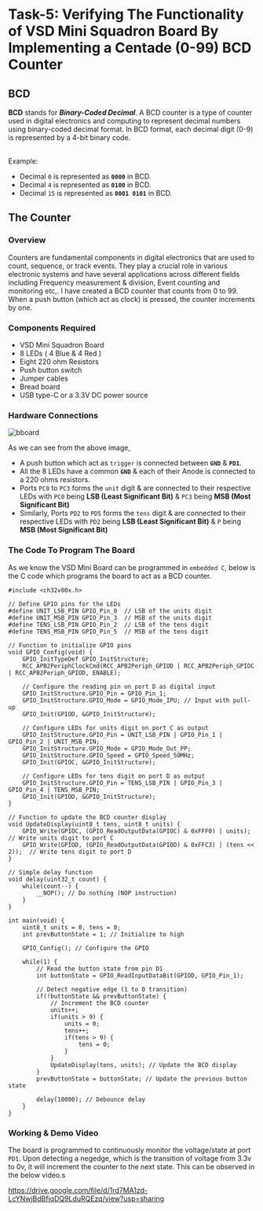 # Task-5: Verifying The Functionality of VSD Mini Squadron Board By Implementing a Centade (0-99) BCD Counter


## BCD 

**BCD** stands for ***Binary-Coded Decimal***. A BCD counter is a type of counter used in digital electronics and computing to represent decimal numbers using binary-coded decimal format. In BCD format, each decimal digit (0-9) is represented by a 4-bit binary code. 

<br>
Example:

- Decimal `0` is represented as **`0000`** in BCD.
- Decimal `4` is represented as **`0100`** in BCD.
- Decimal `15` is represented as **`0001 0101`** in BCD.

## The Counter

### Overview 

Counters are fundamental components in digital electronics that are used to count, sequence, or track events. They play a crucial role in various electronic systems and have several applications across different fields including Frequency measurement & division, Event counting and monitoring etc,. I have created a BCD counter that counts from 0 to 99. When a push button (which act as clock) is pressed, the counter increments by one.


### Components Required

- VSD Mini Squadron Board
- 8 LEDs ( 4 Blue & 4 Red )
- Eight 220 ohm Resistors 
- Push button switch
- Jumper cables
- Bread board
- USB type-C or a 3.3V DC power source


### Hardware Connections

![bboard](https://github.com/tejasbg19/VSD-squadron-mini-internship/assets/163899793/f71ed023-2e25-4544-b357-91ea77e5aa35)


As we can see from the above image, 

- A push button which act as `trigger` is connected between **`GND`** & **`PD1`**.
- All the 8 LEDs have a common **`GND`** & each of their Anode is connected to a 220 ohms resistors.
- Ports `PC0` to `PC3` forms the `unit` digit & are connected to their respective LEDs with `PC0` being **LSB (Least Significant Bit)** & `PC3` being **MSB (Most Significant Bit)**
- Similarly, Ports `PD2` to `PD5` forms the `tens` digit & are connected to their respective LEDs with `PD2` being **LSB (Least Significant Bit)** & `P` being **MSB (Most Significant Bit)**


### The Code To Program The Board

As we know the VSD Mini Board can be programmed in `embedded C`, below is the C code which programs the board to act as a BCD counter.

```
#include <ch32v00x.h>

// Define GPIO pins for the LEDs
#define UNIT_LSB_PIN GPIO_Pin_0  // LSB of the units digit
#define UNIT_MSB_PIN GPIO_Pin_3  // MSB of the units digit
#define TENS_LSB_PIN GPIO_Pin_2  // LSB of the tens digit
#define TENS_MSB_PIN GPIO_Pin_5  // MSB of the tens digit

// Function to initialize GPIO pins
void GPIO_Config(void) {
    GPIO_InitTypeDef GPIO_InitStructure;
    RCC_APB2PeriphClockCmd(RCC_APB2Periph_GPIOD | RCC_APB2Periph_GPIOC | RCC_APB2Periph_GPIOD, ENABLE);

    // Configure the reading pin on port D as digital input
    GPIO_InitStructure.GPIO_Pin = GPIO_Pin_1;
    GPIO_InitStructure.GPIO_Mode = GPIO_Mode_IPU; // Input with pull-up
    GPIO_Init(GPIOD, &GPIO_InitStructure);

    // Configure LEDs for units digit on port C as output
    GPIO_InitStructure.GPIO_Pin = UNIT_LSB_PIN | GPIO_Pin_1 | GPIO_Pin_2 | UNIT_MSB_PIN;
    GPIO_InitStructure.GPIO_Mode = GPIO_Mode_Out_PP;
    GPIO_InitStructure.GPIO_Speed = GPIO_Speed_50MHz;
    GPIO_Init(GPIOC, &GPIO_InitStructure);

    // Configure LEDs for tens digit on port D as output
    GPIO_InitStructure.GPIO_Pin = TENS_LSB_PIN | GPIO_Pin_3 | GPIO_Pin_4 | TENS_MSB_PIN;
    GPIO_Init(GPIOD, &GPIO_InitStructure);
}

// Function to update the BCD counter display
void UpdateDisplay(uint8_t tens, uint8_t units) {
    GPIO_Write(GPIOC, (GPIO_ReadOutputData(GPIOC) & 0xFFF0) | units); // Write units digit to port C
    GPIO_Write(GPIOD, (GPIO_ReadOutputData(GPIOD) & 0xFFC3) | (tens << 2));  // Write tens digit to port D
}

// Simple delay function
void delay(uint32_t count) {
    while(count--) {
        __NOP(); // Do nothing (NOP instruction)
    }
}

int main(void) {
    uint8_t units = 0, tens = 0;
    int prevButtonState = 1; // Initialize to high

    GPIO_Config(); // Configure the GPIO

    while(1) {
        // Read the button state from pin D1
        int buttonState = GPIO_ReadInputDataBit(GPIOD, GPIO_Pin_1);

        // Detect negative edge (1 to 0 transition)
        if(!buttonState && prevButtonState) {
            // Increment the BCD counter
            units++;
            if(units > 9) {
                units = 0;
                tens++;
                if(tens > 9) {
                    tens = 0;
                }
            }
            UpdateDisplay(tens, units); // Update the BCD display
        }
        prevButtonState = buttonState; // Update the previous button state

        delay(10000); // Debounce delay
    }
}

```

### Working & Demo Video 


The board is programmed to continuously monitor the voltage/state at port `PD1`. Upon detecting a negedge, which is the transition of voltage from 3.3v to 0v, it will increment the counter to the next state. This can be observed in the below video.s


https://drive.google.com/file/d/1rd7MA1zd-LcYNwjBdBfiqDQ9LduRQEzq/view?usp=sharing
